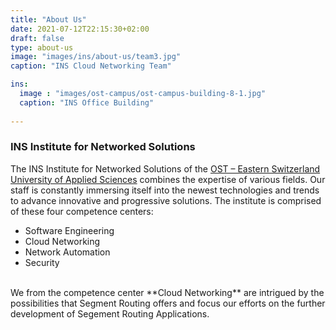 ```yaml
---
title: "About Us"
date: 2021-07-12T22:15:30+02:00
draft: false
type: about-us
image: "images/ins/about-us/team3.jpg"
caption: "INS Cloud Networking Team"

ins:
  image : "images/ost-campus/ost-campus-building-8-1.jpg"
  caption: "INS Office Building"
  
---
```


### INS Institute for Networked Solutions
The INS Institute for Networked Solutions of the <a href="https://www.ost.ch/en/" target="_blank" rel="noopener noreferrer">OST – Eastern Switzerland University of Applied Sciences</a> combines the expertise of various fields. Our staff is constantly immersing itself into the newest technologies and trends to advance innovative and progressive solutions. The institute is comprised of these four competence centers:
- Software Engineering
- Cloud Networking
- Network Automation
- Security

<br />
We from the competence center **Cloud Networking** are intrigued by the possibilities that Segment Routing offers and focus our efforts on the further development of Segement Routing Applications.